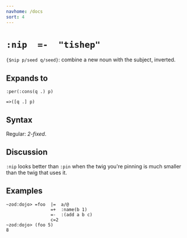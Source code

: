 ```yaml
---
navhome: /docs
sort: 4
---
```


# `:nip  =-  "tishep"`

`{$nip p/seed q/seed}`: combine a new noun with the subject, inverted.

## Expands to

```
:per(:cons(q .) p)
```

```
=>([q .] p)
```

## Syntax

Regular: *2-fixed*.

## Discussion

`:nip` looks better than `:pin` when the twig you're pinning 
is much smaller than the twig that uses it.

## Examples
 
```
~zod:dojo> =foo  |=  a/@
                 =+  :name(b 1)
                 =-  :(add a b c)
                 c=2 
~zod:dojo> (foo 5)
8
```
